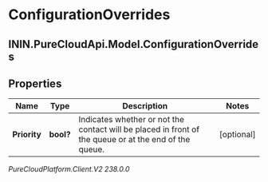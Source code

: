 # ConfigurationOverrides

## ININ.PureCloudApi.Model.ConfigurationOverrides

## Properties

|Name | Type | Description | Notes|
|------------ | ------------- | ------------- | -------------|
| **Priority** | **bool?** | Indicates whether or not the contact will be placed in front of the queue or at the end of the queue. | [optional] |



_PureCloudPlatform.Client.V2 238.0.0_
